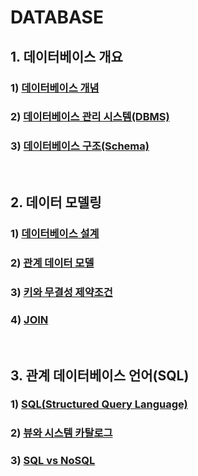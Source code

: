 # DATABASE

## 1. 데이터베이스 개요

### 	1) [데이터베이스 개념](https://github.com/ChoHaJOAH/SW_Studying/blob/master/Database/데이터베이스%20개념.md)

### 	2) [데이터베이스 관리 시스템(DBMS)](https://github.com/ChoHaJOAH/SW_Studying/blob/master/Database/DBMS.md)

### 	3) [데이터베이스 구조(Schema)](https://github.com/ChoHaJOAH/SW_Studying/blob/master/Database/Schema.md)

<br/>

## 2. 데이터 모델링

### 	1) [데이터베이스 설계](https://github.com/ChoHaJOAH/SW_Studying/blob/master/Database/데이터베이스%20설계.md)

### 	2) [관계 데이터 모델](https://github.com/ChoHaJOAH/SW_Studying/blob/master/Database/관계%20데이터%20모델.md)

### 	3) [키와 무결성 제약조건](https://github.com/ChoHaJOAH/SW_Studying/blob/master/Database/키와%20무결성%20제약조건.md)

### 	4) [JOIN](https://github.com/ChoHaJOAH/SW_Studying/blob/master/Database/JOIN.md)

<br />

## 3. 관계 데이터베이스 언어(SQL)

### 	1) [SQL(Structured Query Language)](https://github.com/ChoHaJOAH/SW_Studying/blob/master/Database/SQL.md)

### 	2) [뷰와 시스템 카탈로그](https://github.com/ChoHaJOAH/SW_Studying/blob/master/Database/뷰와%20시스템%20카탈로그.md)

### 	3) [SQL vs NoSQL](https://github.com/ChoHaJOAH/SW_Studying/blob/master/Database/SQL%20vs%20NoSQL.md)